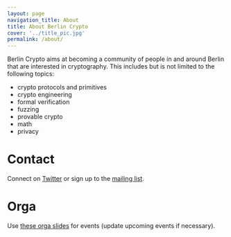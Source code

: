 ```yaml
---
layout: page
navigation_title: About
title: About Berlin Crypto
cover: '../title_pic.jpg'
permalink: /about/
---
```


Berlin Crypto aims at becoming a community of people in and around Berlin that are interested in cryptography.
This includes but is not limited to the following topics:
* crypto protocols and primitives
* crypto engineering
* formal verification
* fuzzing
* provable crypto
* math
* privacy

# Contact

Connect on [Twitter](https://twitter.com/_berlin_crypto_) or sign up to the [mailing list](https://groups.google.com/forum/?nomobile=true#!forum/berlin-crypto).

# Orga
Use [these orga slides](https://docs.google.com/presentation/d/1a7UX1lszK1ZzUb4UkyI0tyN-bDXBT9zX_adAYLW7Udw/edit?usp=sharing) for events (update upcoming events if necessary).
